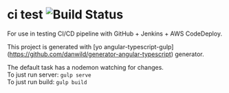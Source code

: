 # ci test ![Build Status](http://jenkins.nawth.io:8080/buildStatus/icon?job=CDProject)

For use in testing CI/CD pipeline with GitHub + Jenkins + AWS CodeDeploy.

This project is generated with [yo angular-typescript-gulp] (https://github.com/danwild/generator-angular-typescript)
generator.


The default task has a nodemon watching for changes.<br/>
To just run server: `gulp serve`<br/>
To just run build: `gulp build`